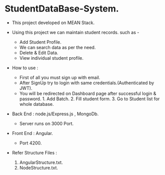 # StudentDataBase-System.

- This project developed on MEAN Stack.
- Using this project we can maintain student records. such as -
    - Add Student Profile.
    - We can search data as per the need.
    - Delete & Edit Data.
    - View individual student profile.
    
   
   
   
- How to use :
    - First of all you must sign up with email.
    - After SignUp try to login with same credentials.(Authenticated by JWT).
    - You will be redirected on Dashboard page after successful login & password.
           1. Add Batch.
           2. Fill student form.
           3. Go to Student list for whole database.
     
     

- Back End : node.js/Express.js , MongoDb.

    - Server runs on 3000 Port.
 
 - Front End : Angular.
    - Port 4200.
    
   
   
- Refer Structure Files :
    1. AngularStructure.txt.
    2. NodeStructure.txt.
